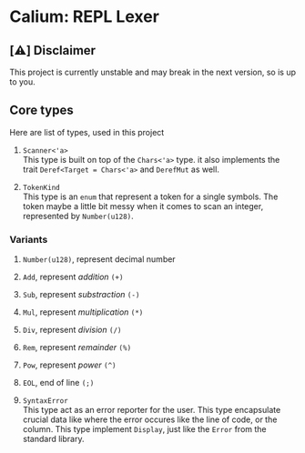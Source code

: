 # Calium: REPL Lexer

## [⚠️] Disclaimer  
This project is currently unstable and may break
in the next version, so is up to you.

## Core types  
Here are list of types, used in this project

1. `Scanner<'a>`  
  This type is built on top of the `Chars<'a>` type.
  it also implements the trait `Deref<Target = Chars<'a>`
  and `DerefMut` as well.

2. `TokenKind`  
  This type is an `enum` that represent a token for
  a single symbols.
  The token maybe a little bit messy when it comes to
  scan an integer, represented by `Number(u128)`.

  ### Variants  
  1. `Number(u128)`, represent decimal number
  2. `Add`, represent _addition_ `(+)`
  3. `Sub`, represent _substraction_ `(-)`
  4. `Mul`, represent _multiplication_ `(*)`
  5. `Div`, represent _division_ `(/)`
  6. `Rem`, represent _remainder_ `(%)`
  7. `Pow`, represent _power_ `(^)`
  8. `EOL`, end of line `(;)`


3. `SyntaxError`  
  This type act as an error reporter for the user.
  This type encapsulate crucial data like where the error
  occures like the line of code, or the column.
  This type implement `Display`, just like the `Error` from the
  standard library.
